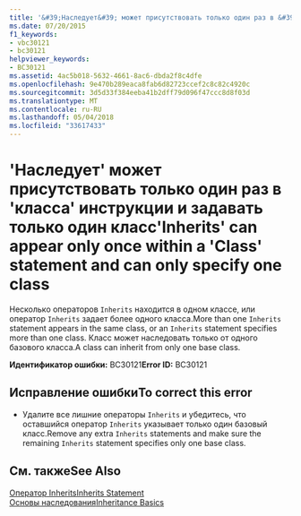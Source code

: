 ```yaml
---
title: '&#39;Наследует&#39; может присутствовать только один раз в &#39;класса&#39; инструкции и задавать только один класс'
ms.date: 07/20/2015
f1_keywords:
- vbc30121
- bc30121
helpviewer_keywords:
- BC30121
ms.assetid: 4ac5b018-5632-4661-8ac6-dbda2f8c4dfe
ms.openlocfilehash: 9e470b289eaca8fab6d82723ccef2c8c82c4920c
ms.sourcegitcommit: 3d5d33f384eeba41b2dff79d096f47ccc8d8f03d
ms.translationtype: MT
ms.contentlocale: ru-RU
ms.lasthandoff: 05/04/2018
ms.locfileid: "33617433"
---
```

# <a name="39inherits39-can-appear-only-once-within-a-39class39-statement-and-can-only-specify-one-class"></a><span data-ttu-id="a83f5-102">&#39;Наследует&#39; может присутствовать только один раз в &#39;класса&#39; инструкции и задавать только один класс</span><span class="sxs-lookup"><span data-stu-id="a83f5-102">&#39;Inherits&#39; can appear only once within a &#39;Class&#39; statement and can only specify one class</span></span>
<span data-ttu-id="a83f5-103">Несколько операторов `Inherits` находится в одном классе, или оператор `Inherits` задает более одного класса.</span><span class="sxs-lookup"><span data-stu-id="a83f5-103">More than one `Inherits` statement appears in the same class, or an `Inherits` statement specifies more than one class.</span></span> <span data-ttu-id="a83f5-104">Класс может наследовать только от одного базового класса.</span><span class="sxs-lookup"><span data-stu-id="a83f5-104">A class can inherit from only one base class.</span></span>  
  
 <span data-ttu-id="a83f5-105">**Идентификатор ошибки:** BC30121</span><span class="sxs-lookup"><span data-stu-id="a83f5-105">**Error ID:** BC30121</span></span>  
  
## <a name="to-correct-this-error"></a><span data-ttu-id="a83f5-106">Исправление ошибки</span><span class="sxs-lookup"><span data-stu-id="a83f5-106">To correct this error</span></span>  
  
-   <span data-ttu-id="a83f5-107">Удалите все лишние операторы `Inherits` и убедитесь, что оставшийся оператор `Inherits` указывает только один базовый класс.</span><span class="sxs-lookup"><span data-stu-id="a83f5-107">Remove any extra `Inherits` statements and make sure the remaining `Inherits` statement specifies only one base class.</span></span>  
  
## <a name="see-also"></a><span data-ttu-id="a83f5-108">См. также</span><span class="sxs-lookup"><span data-stu-id="a83f5-108">See Also</span></span>  
 [<span data-ttu-id="a83f5-109">Оператор Inherits</span><span class="sxs-lookup"><span data-stu-id="a83f5-109">Inherits Statement</span></span>](../../visual-basic/language-reference/statements/inherits-statement.md)  
 [<span data-ttu-id="a83f5-110">Основы наследования</span><span class="sxs-lookup"><span data-stu-id="a83f5-110">Inheritance Basics</span></span>](../../visual-basic/programming-guide/language-features/objects-and-classes/inheritance-basics.md)
